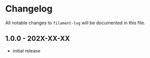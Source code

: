 # Changelog

All notable changes to `filament-log` will be documented in this file.

## 1.0.0 - 202X-XX-XX

- initial release
